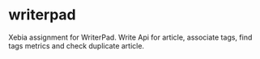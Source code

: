 # writerpad
Xebia assignment for WriterPad. Write Api for article, associate tags, find tags metrics and check duplicate article.
